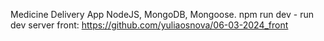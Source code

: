 Medicine Delivery App
NodeJS, MongoDB, Mongoose.
npm run dev - run dev server
front: https://github.com/yuliaosnova/06-03-2024_front
